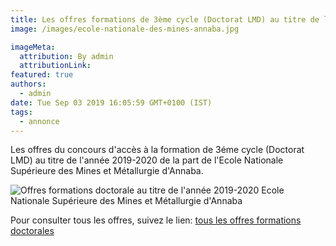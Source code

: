 ```yaml
---
title: Les offres formations de 3ème cycle (Doctorat LMD) au titre de l’année 2019/2020 Ecole Nationale Supérieure des Mines et Métallurgie d'Annaba (ENSMM).
image: /images/ecole-nationale-des-mines-annaba.jpg

imageMeta:
  attribution: By admin
  attributionLink:
featured: true
authors:
  - admin
date: Tue Sep 03 2019 16:05:59 GMT+0100 (IST)
tags:
  - annonce
---
```

Les offres du concours d'accès à la formation de 3éme cycle (Doctorat LMD) au titre de l'année 2019-2020 de la part de l'Ecole Nationale Supérieure des Mines et Métallurgie d'Annaba.

![Offres formations doctorale au titre de l'année 2019-2020 Ecole Nationale Supérieure des Mines et Métallurgie d'Annaba](/images/formation-doctorale-ecole-nationale-des-mines-annaba.jpg)


Pour consulter tous les offres, suivez le lien: [tous les offres formations doctorales](/tous-les-offres-de-formations-doctorale-lmd-2019-2020/)
